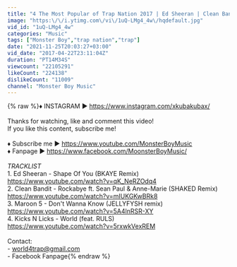 ```yaml
---
title: "4 The Most Popular of Trap Nation 2017 | Ed Sheeran | Clean Bandit | Maroon 5 | Kicks N Licks"
image: "https:\/\/i.ytimg.com\/vi\/1uQ-LMg4_4w\/hqdefault.jpg"
vid_id: "1uQ-LMg4_4w"
categories: "Music"
tags: ["Monster Boy","trap nation","trap"]
date: "2021-11-25T20:03:27+03:00"
vid_date: "2017-04-22T23:11:04Z"
duration: "PT14M34S"
viewcount: "22105291"
likeCount: "224138"
dislikeCount: "11009"
channel: "Monster Boy Music"
---
```

{% raw %}♦ INSTAGRAM ► <a rel="nofollow" target="blank" href="https://www.instagram.com/xkubakubax/">https://www.instagram.com/xkubakubax/</a><br /><br />Thanks for watching, like and comment this video!<br />If you like this content, subscribe me!<br /><br />♦ Subscribe me ► <a rel="nofollow" target="blank" href="https://www.youtube.com/MonsterBoyMusic">https://www.youtube.com/MonsterBoyMusic</a><br />♦ Fanpage ► <a rel="nofollow" target="blank" href="https://www.facebook.com/MoonsterBoyMusic/">https://www.facebook.com/MoonsterBoyMusic/</a><br /><br />*TRACKLIST*<br />1. Ed Sheeran - Shape Of You (BKAYE Remix)<br /><a rel="nofollow" target="blank" href="https://www.youtube.com/watch?v=qK_NeRZOdq4">https://www.youtube.com/watch?v=qK_NeRZOdq4</a><br />2. Clean Bandit - Rockabye ft. Sean Paul &amp; Anne-Marie (SHAKED Remix)<br /><a rel="nofollow" target="blank" href="https://www.youtube.com/watch?v=mIUKGKwBRk8">https://www.youtube.com/watch?v=mIUKGKwBRk8</a><br />3. Maroon 5 - Don't Wanna Know (JELLYFYSH remix)<br /><a rel="nofollow" target="blank" href="https://www.youtube.com/watch?v=5A4lnRSR-XY">https://www.youtube.com/watch?v=5A4lnRSR-XY</a><br />4. Kicks N Licks - World (feat. RULS)<br /><a rel="nofollow" target="blank" href="https://www.youtube.com/watch?v=5rxwkVexREM">https://www.youtube.com/watch?v=5rxwkVexREM</a><br /><br />Contact:<br />- world4trap@gmail.com<br />- Facebook Fanpage{% endraw %}
